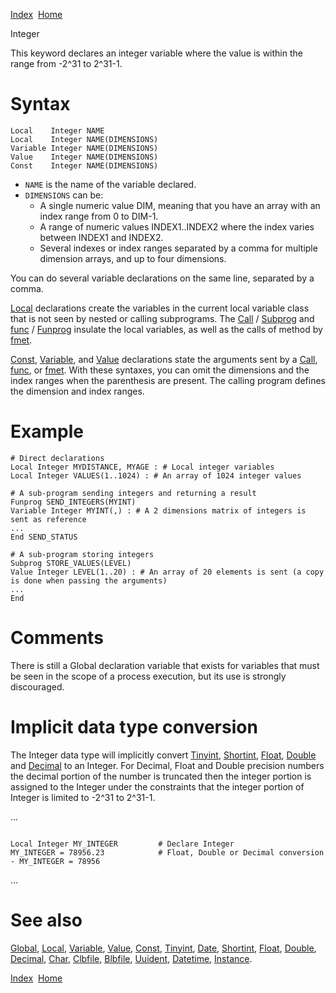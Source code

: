 [Index](index.html)  [Home](getting-started_home.html)

Integer

This keyword declares an integer variable where the value is within the range from -2^31 to 2^31-1.

# Syntax

```
Local    Integer NAME
Local    Integer NAME(DIMENSIONS)
Variable Integer NAME(DIMENSIONS)
Value    Integer NAME(DIMENSIONS)
Const    Integer NAME(DIMENSIONS)
```

* `NAME` is the name of the variable declared.
* `DIMENSIONS` can be:
  + A single numeric value DIM, meaning that you have an array with an index range from 0 to DIM-1.
  + A range of numeric values INDEX1..INDEX2 where the index varies between INDEX1 and INDEX2.
  + Several indexes or index ranges separated by a comma for multiple dimension arrays, and up to four dimensions.

You can do several variable declarations on the same line, separated by a comma.

[Local](4gl_local.html) declarations create the variables in the current local variable class that is not seen by nested or calling subprograms. The [Call](4gl_call.html) / [Subprog](4gl_subprog.html) and [func](4gl_func.html) / [Funprog](4gl_funprog.html) insulate the local variables, as well as the calls of method by [fmet](4gl_fmet.html).

[Const](4gl_const.html), [Variable](4gl_variable.html), and [Value](4gl_value.html) declarations state the arguments sent by a [Call](4gl_call.html), [func](4gl_func.html), or [fmet](4gl_fmet.html). With these syntaxes, you can omit the dimensions and the index ranges when the parenthesis are present. The calling program defines the dimension and index ranges.

# Example

```
# Direct declarations
Local Integer MYDISTANCE, MYAGE : # Local integer variables
Local Integer VALUES(1..1024) : # An array of 1024 integer values

# A sub-program sending integers and returning a result
Funprog SEND_INTEGERS(MYINT)
Variable Integer MYINT(,) : # A 2 dimensions matrix of integers is sent as reference
...
End SEND_STATUS

# A sub-program storing integers
Subprog STORE_VALUES(LEVEL)
Value Integer LEVEL(1..20) : # An array of 20 elements is sent (a copy is done when passing the arguments)
...
End
```

# Comments

There is still a Global declaration variable that exists for variables that must be seen in the scope of a process execution, but its use is strongly discouraged.

# Implicit data type conversion

The Integer data type will implicitly convert [Tinyint](4gl_tinyint.html), [Shortint](4gl_shortint.html), [Float](4gl_float.html), [Double](4gl_double.html) and [Decimal](4gl_decimal.html) to an Integer. For Decimal, Float and Double precision numbers the decimal portion of the number is truncated then the integer portion is assigned to the Integer under the constraints that the integer portion of Integer is limited to -2^31 to 2^31-1.

...

```
  
Local Integer MY_INTEGER         # Declare Integer  
MY_INTEGER = 78956.23            # Float, Double or Decimal conversion - MY_INTEGER = 78956  

```

  
...

# See also

[Global](4gl_global.html), [Local](4gl_local.html), [Variable](4gl_variable.html), [Value](4gl_value.html), [Const](4gl_const.html), [Tinyint](4gl_tinyint.html), [Date](4gl_date.html), [Shortint](4gl_shortint.html), [Float](4gl_float.html), [Double](4gl_double.html), [Decimal](4gl_decimal.html), [Char](4gl_char.html), [Clbfile](4gl_clbfile.html), [Blbfile](4gl_blbfile.html), [Uuident](4gl_uuident.html), [Datetime](4gl_datetime.html), [Instance](4gl_instance.html).

  

[Index](index.html)  [Home](getting-started_home.html)